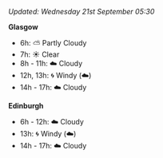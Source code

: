 *Updated: Wednesday 21st September 05:30*

**Glasgow**

* 6h: :partly_sunny: Partly Cloudy
* 7h: :sunny: Clear
* 8h - 11h: :cloud: Cloudy
* 12h, 13h: :cyclone: Windy (:cloud:)
* 14h - 17h: :cloud: Cloudy

**Edinburgh**

* 6h - 12h: :cloud: Cloudy
* 13h: :cyclone: Windy (:cloud:)
* 14h - 17h: :cloud: Cloudy
